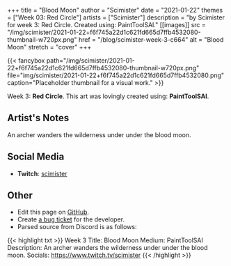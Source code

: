 +++
title =       "Blood Moon"
author =      "Scimister"
date =        "2021-01-22"
themes =      ["Week 03: Red Circle"]
artists =     ["Scimister"]
description = "by Scimister for week 3: Red Circle. Created using: PaintToolSAI."
[[images]]
              src = "/img/scimister/2021-01-22+f6f745a22d1c621fd665d7ffb4532080-thumbnail-w720px.png"
              href = "/blog/scimister-week-3-c664"
              alt = "Blood Moon"
              stretch = "cover"
+++


{{< fancybox path="/img/scimister/2021-01-22+f6f745a22d1c621fd665d7ffb4532080-thumbnail-w720px.png" file="img/scimister/2021-01-22+f6f745a22d1c621fd665d7ffb4532080.png" caption="Placeholder thumbnail for a visual work." >}}


Week 3: **Red Circle**. This art was lovingly created using: **PaintToolSAI**.

## Artist's Notes

An archer wanders the wilderness under under the blood moon.

## Social Media

- **Twitch**: <a href='https://twitch.tv/scimister' target='_blank'>scimister</a>

## Other

- Edit this page on [GitHub](https://github.com/teaminkling/web-refresh/edit/main/content/blog/scimister-week-3-c664.md).
- Create [a bug ticket](https://github.com/teaminkling/web-refresh/issues/new?assignees=&labels=bug&template=problem-report.md&title=) for the developer.
- Parsed source from Discord is as follows:

{{< highlight txt >}}
Week 3
Title: Blood Moon
Medium: PaintToolSAI
Description: An archer wanders the wilderness under under the blood moon.
Socials: https://www.twitch.tv/scimister
{{< /highlight >}}